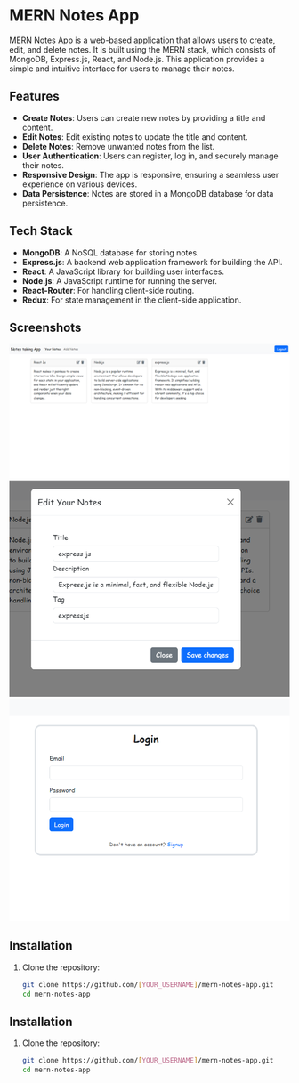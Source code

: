 # MERN Notes App

MERN Notes App is a web-based application that allows users to create, edit, and delete notes. It is built using the MERN stack, which consists of MongoDB, Express.js, React, and Node.js. This application provides a simple and intuitive interface for users to manage their notes.

## Features

- **Create Notes**: Users can create new notes by providing a title and content.
- **Edit Notes**: Edit existing notes to update the title and content.
- **Delete Notes**: Remove unwanted notes from the list.
- **User Authentication**: Users can register, log in, and securely manage their notes.
- **Responsive Design**: The app is responsive, ensuring a seamless user experience on various devices.
- **Data Persistence**: Notes are stored in a MongoDB database for data persistence.

## Tech Stack

- **MongoDB**: A NoSQL database for storing notes.
- **Express.js**: A backend web application framework for building the API.
- **React**: A JavaScript library for building user interfaces.
- **Node.js**: A JavaScript runtime for running the server.
- **React-Router**: For handling client-side routing.
- **Redux**: For state management in the client-side application.

## Screenshots

![Home Page](screenshots/1.png)
![Note Editor](screenshots/2.png)
![Registration Page](screenshots/3.png)

## Installation

1. Clone the repository:
   ```sh
   git clone https://github.com/[YOUR_USERNAME]/mern-notes-app.git
   cd mern-notes-app

## Installation

1. Clone the repository:
   ```sh
   git clone https://github.com/[YOUR_USERNAME]/mern-notes-app.git
   cd mern-notes-app

